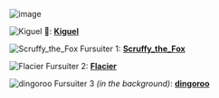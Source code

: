 ![image](https://d.facdn.net/art/kiguel/1419051401/1419051401.kiguel_boop.png)

![Kiguel](https://a.facdn.net/1511625681/kiguel.gif)
📸: [**Kiguel**](https://www.furaffinity.net/user/kiguel/)

![Scruffy_the_Fox](https://a.facdn.net/20200624/scruffythefox.gif)
Fursuiter 1: [**Scruffy_the_Fox**](https://www.furaffinity.net/user/scruffythefox)

![Flacier](https://a.facdn.net/20200624/flacier.gif)
Fursuiter 2: [**Flacier**](https://www.furaffinity.net/user/flacier)

![dingoroo](https://a.facdn.net/20200624/dingoroo.gif)
Fursuiter 3 *(in the background)*: [**dingoroo**](https://a.facdn.net/20200624/dingoroo.gif)
